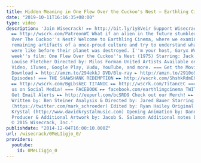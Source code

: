 ```yaml
---
title: Hidden Meaning in One Flew Over the Cuckoo's Nest – Earthling Cinema
date: "2019-10-11T16:16:35+08:00"
type: video
description: 'Join Wisecrack! ►► http://bit.ly/1y8Veir Support Wisecrack on Patreon!
  ►► http://wscrk.com/PatreonWC What if an alien in the future stumbled upon One Flew
  Over The Cuckoo''s Nest? Welcome to Earthling Cinema, where we examine the last
  remaining artifacts of a once-proud culture and try to understand what human lives
  were like before their planet was destroyed. I''m your host, Garyx Wormuloid. This
  week''s film: One Flew Over the Cuckoo''s Nest (1975) Starring: Jack Nicholson,
  Louise Fletcher Directed by: Milos Forman United Artists Available on Amazon Instant
  Video, iTunes, Google Play, Vudu, YouTube, and more. === Get the Movie! === Digital
  Download ► http://amzn.to/294ekkJ DVD/Blu-ray ► http://amzn.to/2910o9O === More
  Episodes! === THE SHAWSHANK REDEMPTION ►► http://wscrk.com/ShshkRdmEC THE BIG LEBOWSKI
  ►► http://wscrk.com/BgLbskEC TITANIC ►► http://wscrk.com/TitancEC === Connect with
  us on Social Media! === FACEBOOK ►► facebook.com/earthlingcinema TWITTER ►► @EarthlingCinema
  Get Email Alerts ►► http://eepurl.com/bcSRD9 Check out our Merch! ►► http://www.wisecrack.co/store
  Written by: Ben Steiner Analysis & Directed by: Jared Bauer Starring: Mark Schroeder
  (https://twitter.com/mark_schroeder) Edited by: Ryan Hailey Original Music by: David
  Krystal (http://www.davidkrystalmusic.com) Opening Animation by: Danny Rapaport
  Producer & Additional Artwork by: Jacob S. Salamon Additional notes by: Tommy Cook
  © 2015 Wisecrack, Inc.'
publishdate: "2014-12-04T16:00:10.000Z"
url: /wisecrack/0MeLIigjo_0/
providers:
  youtube:
    id: 0MeLIigjo_0
---
```

